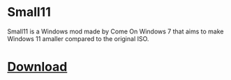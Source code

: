 # Small11
Small11 is a Windows mod made by Come On Windows 7 that aims to make Windows 11 amaller compared to the original ISO.

# [Download](https://archive.org/details/small-11-v2)
